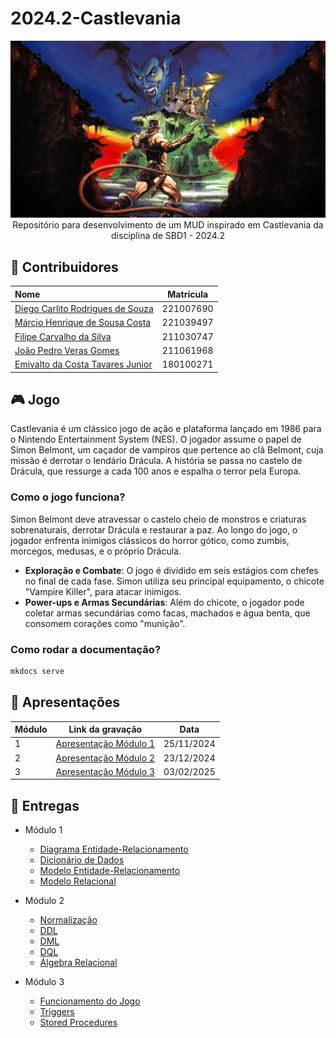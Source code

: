 # 2024.2-Castlevania

<div align="center"> <img src="docs/assets/images/capa_castlevania.jpg" height="auto" width="auto"/> </div>
<div align="center">Repositório para desenvolvimento de um MUD inspirado em Castlevania da disciplina de SBD1 - 2024.2</div>

## 🤝 Contribuidores

<div align="center">

| Nome                                                                      | Matrícula |
| :------------------------------------------------------------------------ | :-------: |
| [Diego Carlito Rodrigues de Souza](https://github.com/DiegoCarlito)       | 221007690 |
| [Márcio Henrique de Sousa Costa](https://github.com/DeM4rcio)             | 221039497 |
| [Filipe Carvalho da Silva](https://github.com/Filipe-002)                 | 211030747 |
| [João Pedro Veras Gomes](https://github.com/JoosPerro)                    | 211061968 |
| [Emivalto da Costa Tavares Junior](https://github.com/EmivaltoJrr)        | 180100271 |

</div>

## 🎮 Jogo

Castlevania é um clássico jogo de ação e plataforma lançado em 1986 para o Nintendo Entertainment System (NES). O jogador assume o papel de Simon Belmont, um caçador de vampiros que pertence ao clã Belmont, cuja missão é derrotar o lendário Drácula. A história se passa no castelo de Drácula, que ressurge a cada 100 anos e espalha o terror pela Europa.

### Como o jogo funciona?

Simon Belmont deve atravessar o castelo cheio de monstros e criaturas sobrenaturais, derrotar Drácula e restaurar a paz. Ao longo do jogo, o jogador enfrenta inimigos clássicos do horror gótico, como zumbis, morcegos, medusas, e o próprio Drácula.

- **Exploração e Combate**: O jogo é dividido em seis estágios com chefes no final de cada fase. Simon utiliza seu principal equipamento, o chicote "Vampire Killer", para atacar inimigos.
- **Power-ups e Armas Secundárias**: Além do chicote, o jogador pode coletar armas secundárias como facas, machados e água benta, que consomem corações como "munição".

### Como rodar a documentação?

```bash
mkdocs serve
```

## 📎 Apresentações

<div align="center">

| Módulo | Link da gravação             | Data       |
| ------ | ---------------------------- | ---------- |
| 1      | [Apresentação Módulo 1](https://youtu.be/StAxu6V-pvs?si=bhTU_5ZB98D4P6_M)    | 25/11/2024 |
| 2      | [Apresentação Módulo 2](https://youtu.be/nT-5Z1CONrc?si=xSQ4u3-1xHR65ZMX)    | 23/12/2024 |
| 3      | [Apresentação Módulo 3](https://www.youtube.com/watch?v=2Awaq075XBE&ab_channel=emivaltojr) | 03/02/2025  |

</div>

## 📁 Entregas

- Módulo 1

  - [Diagrama Entidade-Relacionamento](./docs/modulo1/der.md)
  - [Dicionário de Dados](./docs/modulo1/dd.md)
  - [Modelo Entidade-Relacionamento](./docs/modulo1/mer.md)
  - [Modelo Relacional](./docs/modulo1/mr.md)

- Módulo 2

  - [Normalização](./docs/modulo2/norm.md)
  - [DDL](./docs/modulo2/ddl.md)
  - [DML](./docs/modulo2/dml.md)
  - [DQL](./docs/modulo2/dql.md)
  - [Álgebra Relacional](./docs/modulo2/algebra_relacional.md)

- Módulo 3

  - [Funcionamento do Jogo](./docs/modulo3/jogo.md)
  - [Triggers](./docs/modulo3/triggers.md)
  - [Stored Procedures](./docs/modulo3/procedimentos.md)
